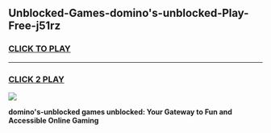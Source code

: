 
## Unblocked-Games-domino's-unblocked-Play-Free-j51rz
<h3>
<a href="https://premium76.site?title=domino's-unblocked&ref=12A">CLICK TO PLAY</a></h3>
<hr>

<h3>
<a href="https://premium76.site?title=domino's-unblocked&ref=12A">CLICK 2 PLAY</a>
  
</h3>

<a href="https://premium76.site?title=domino's-unblocked&ref=12A"><img src="https://clearcache.store/games.png"></a>


**domino's-unblocked games unblocked: Your Gateway to Fun and Accessible Online Gaming**
